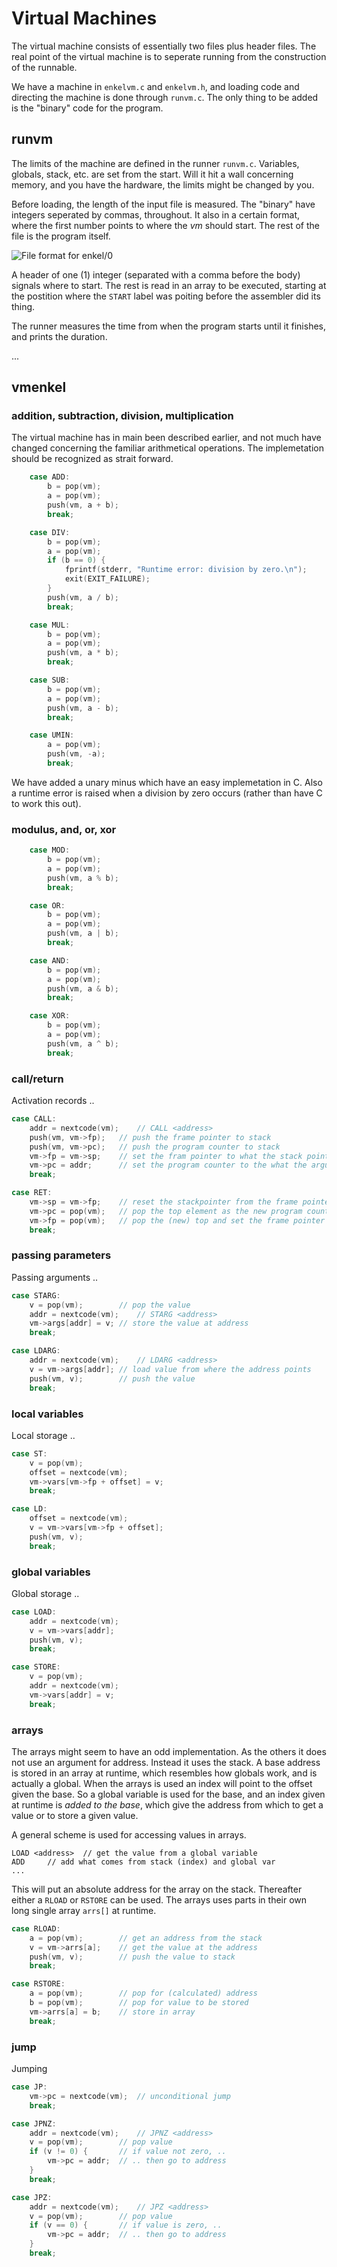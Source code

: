 # Virtual Machines

The virtual machine consists of essentially two files plus header files. The real
point of the virtual machine is to seperate running from the construction of the
runnable.

We have a machine in `enkelvm.c` and `enkelvm.h`, and loading code and directing
the machine is done through `runvm.c`. The only thing to be added is the "binary"
code for the program.


## runvm

The limits of the machine are defined in the runner `runvm.c`. Variables, globals, 
stack, etc. are set from the start. Will it hit a wall concerning memory, and you
have the hardware, the limits might be changed by you.

Before loading, the length of the input file is measured. The "binary" have integers
seperated by commas, throughout. It also in a certain format, where the first number
points to where the *vm* should start. The rest of the file is the program itself.

![File format for enkel/0](../assets/images/fileformat.png)

A header of one (1) integer (separated with a comma before the body) signals
where to start. The rest is read in an array to be executed, starting at the
postition where the `START` label was poiting before the assembler did its thing.

The runner measures the time from when the program starts until it finishes, and
prints the duration.

...


## vmenkel


### addition, subtraction, division, multiplication

The virtual machine has in main been described earlier, and not much have changed
concerning the familiar arithmetical operations. The implemetation should be
recognized as strait forward.

```c
	case ADD:
		b = pop(vm);
		a = pop(vm);
		push(vm, a + b);
		break;

	case DIV:
		b = pop(vm);
		a = pop(vm);
		if (b == 0) {
			fprintf(stderr, "Runtime error: division by zero.\n");
			exit(EXIT_FAILURE);
		}
		push(vm, a / b);
		break;

	case MUL:
		b = pop(vm);
		a = pop(vm);
		push(vm, a * b);
		break;

	case SUB:
		b = pop(vm);
		a = pop(vm); 
		push(vm, a - b);
		break;

	case UMIN:
		a = pop(vm);
		push(vm, -a);
		break;
```

We have added a unary minus which have an easy implemetation in C. Also a runtime
error is raised when a division by zero occurs (rather than have C to work this out).


### modulus, and, or, xor


```c
	case MOD:
		b = pop(vm);
		a = pop(vm);
		push(vm, a % b);
		break;

	case OR:
		b = pop(vm);
		a = pop(vm);
		push(vm, a | b);
		break;

	case AND:
		b = pop(vm);
		a = pop(vm);
		push(vm, a & b);
		break;

	case XOR:
		b = pop(vm);
		a = pop(vm);
		push(vm, a ^ b);
		break;
```







### call/return

Activation records ..

```c
case CALL:
	addr = nextcode(vm);	// CALL <address>
	push(vm, vm->fp);	// push the frame pointer to stack
	push(vm, vm->pc);	// push the program counter to stack
	vm->fp = vm->sp;	// set the fram pointer to what the stack pointer is
	vm->pc = addr;		// set the program counter to the what the argument is: addr
	break;
```


```c
case RET:
	vm->sp = vm->fp;	// reset the stackpointer from the frame pointer
	vm->pc = pop(vm);	// pop the top element as the new program counter
	vm->fp = pop(vm);	// pop the (new) top and set the frame pointer
	break;
```



### passing parameters

Passing arguments ..

```c
case STARG:
	v = pop(vm);		// pop the value
	addr = nextcode(vm);	// STARG <address>
	vm->args[addr] = v;	// store the value at address
	break;
```

```c
case LDARG:
	addr = nextcode(vm);	// LDARG <address>
	v = vm->args[addr];	// load value from where the address points
	push(vm, v);		// push the value
	break;
```




### local variables

Local storage ..

```c
case ST:
	v = pop(vm);
	offset = nextcode(vm);
	vm->vars[vm->fp + offset] = v;
	break;
```

```c
case LD:
	offset = nextcode(vm);
	v = vm->vars[vm->fp + offset];
	push(vm, v);
	break;
```



### global variables

Global storage ..

```c
case LOAD:
	addr = nextcode(vm);
	v = vm->vars[addr];
	push(vm, v);
	break;
```

```c
case STORE:
	v = pop(vm);
	addr = nextcode(vm);
	vm->vars[addr] = v;
	break;
```




### arrays

The arrays might seem to have an odd implementation. As the others it does not use
an argument for address. Instead it uses the stack. A base address is stored in an
array at runtime, which resembles how globals work, and is actually a global. When
the arrays is used an index will point to the offset given the base. So a global
variable is used for the base, and an index given at runtime is *added to the base*,
which give the address from which to get a value or to store a given value.

A general scheme is used for accessing values in arrays.

```text
LOAD <address>	// get the value from a global variable
ADD		// add what comes from stack (index) and global var
...
```

This will put an absolute address for the array on the stack. Thereafter either a
`RLOAD` or `RSTORE` can be used. The arrays uses parts in their own long single
array `arrs[]` at runtime.

```c
case RLOAD:
	a = pop(vm);		// get an address from the stack
	v = vm->arrs[a];	// get the value at the address
	push(vm, v);		// push the value to stack
	break;
```


```c
case RSTORE:
	a = pop(vm);		// pop for (calculated) address
	b = pop(vm);		// pop for value to be stored
	vm->arrs[a] = b;	// store in array
	break;
```






### jump

Jumping

```c
case JP:
	vm->pc = nextcode(vm);	// unconditional jump
	break;

case JPNZ:
	addr = nextcode(vm);	// JPNZ <address>
	v = pop(vm);		// pop value
	if (v != 0) {		// if value not zero, ..
		vm->pc = addr;	// .. then go to address
	}
	break;

case JPZ:
	addr = nextcode(vm);	// JPZ <address>
	v = pop(vm);		// pop value
	if (v == 0) {		// if value is zero, ..
		vm->pc = addr;	// .. then go to address
	}
	break;
```

